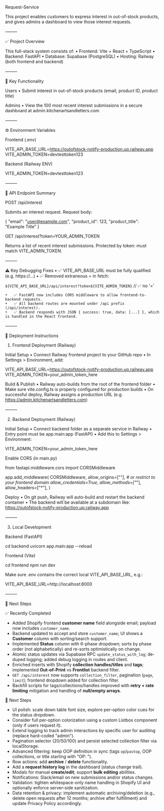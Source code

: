 Request-Service

This project enables customers to express interest in out-of-stock products, and gives admins a dashboard to view those interest requests.

⸻

✅ Project Overview

This full-stack system consists of:
	•	Frontend: Vite + React + TypeScript
	•	Backend: FastAPI
	•	Database: Supabase (PostgreSQL)
	•	Hosting: Railway (both frontend and backend)

⸻

🔧 Key Functionality

Users
	•	Submit interest in out-of-stock products (email, product ID, product title)

Admins
	•	View the 100 most recent interest submissions in a secure dashboard at admin.kitchenartsandletters.com

⸻

⚙️ Environment Variables

Frontend (.env)

VITE_API_BASE_URL=https://outofstock-notify-production.up.railway.app
VITE_ADMIN_TOKEN=devtesttoken123

Backend (Railway ENV)

VITE_ADMIN_TOKEN=devtesttoken123


⸻

🔁 API Endpoint Summary

POST /api/interest

Submits an interest request.
Request body:

{
  "email": "user@example.com",
  "product_id": 123,
  "product_title": "Example Title"
}

GET /api/interest?token=YOUR_ADMIN_TOKEN

Returns a list of recent interest submissions.
Protected by token: must match VITE_ADMIN_TOKEN.

⸻

⚠️ Key Debugging Fixes
	•	✅ VITE_API_BASE_URL must be fully qualified (e.g. https://...)
	•	✅ Removed extraneous = in fetch:

`${VITE_API_BASE_URL}/api/interest?token${VITE_ADMIN_TOKEN}` // ✅ no '='


	•	✅ FastAPI now includes CORS middleware to allow frontend-to-backend requests.
	•	✅ All backend routes are mounted under /api prefix (/api/interest).
	•	✅ Backend responds with JSON { success: true, data: [...] }, which is handled in the React frontend.

⸻

🚀 Deployment Instructions

1. Frontend Deployment (Railway)

Initial Setup
	•	Connect Railway frontend project to your GitHub repo
	•	In Settings > Environment, add:

VITE_API_BASE_URL=https://outofstock-notify-production.up.railway.app
VITE_ADMIN_TOKEN=your_admin_token_here



Build & Publish
	•	Railway auto-builds from the root of the frontend folder
	•	Make sure vite.config.ts is properly configured for production builds
	•	On successful deploy, Railway assigns a production URL (e.g. https://admin.kitchenartsandletters.com)

⸻

2. Backend Deployment (Railway)

Initial Setup
	•	Connect backend folder as a separate service in Railway
	•	Entry point must be app.main:app (FastAPI)
	•	Add this to Settings > Environment:

VITE_ADMIN_TOKEN=your_admin_token_here



Enable CORS (in main.py)

from fastapi.middleware.cors import CORSMiddleware

app.add_middleware(
    CORSMiddleware,
    allow_origins=["*"],  # or restrict to your frontend domain
    allow_credentials=True,
    allow_methods=["*"],
    allow_headers=["*"],
)

Deploy
	•	On git push, Railway will auto-build and restart the backend container
	•	The backend will be available at a subdomain like:
https://outofstock-notify-production.up.railway.app

⸻

3. Local Development

Backend (FastAPI)

cd backend
uvicorn app.main:app --reload

Frontend (Vite)

cd frontend
npm run dev

Make sure .env contains the correct local VITE_API_BASE_URL, e.g.:

VITE_API_BASE_URL=http://localhost:8000


⸻

🧩 Next Steps

✅ Recently Completed
- Added Shopify frontend **customer name** field alongside email; payload now includes `customer_name`.
- Backend updated to accept and store `customer_name`; UI shows a **Customer** column with sorting/search support.
- Implemented **Status** column with 6-phase dropdown; sorts by phase order (not alphabetically) and re-sorts optimistically on change.
- Atomic status updates via Supabase RPC `update_status_with_log`; de-duped logging; added debug logging in routes and client.
- Enriched inserts with Shopify **collection handles/titles** and **tags**; implemented **Out-of-Print** vs **Frontlist** backend filter.
- `GET /api/interest` now supports `collection_filter`, pagination (`page`, `limit`); frontend dropdown added for collection filter.
- Backfill scripts for tags/collections/handles improved with **retry + rate limiting** mitigation and handling of **null/empty arrays**.

📌 Next Steps
- UI polish: scale down table font size, explore per-option color cues for the status dropdown.
- Consider full per-option colorization using a custom Listbox component (only if users request it).
- Extend logging to track admin interactions by specific user for auditing (replace hard-coded "admin").
- Pagination selector (20/50/100) and persist selected collection filter via localStorage.
- Advanced filtering: keep OOP definition in sync (tags `op`/`pastop`, OOP collections, or title starting with "OP: ").
- Row actions: add **archive** / **delete** functionality.
- Add a **request history log** in the dashboard (status change trail).
- Modals for manual **create/edit**; support **bulk editing** abilities.
- Notifications: Slack/email on new submissions and/or status changes.
- Validation: tighten whitespace-only name handling in Shopify UI and optionally enforce server-side sanitization.
- Data retention & privacy: implement automatic archiving/deletion (e.g., delete open requests after 12 months; archive after fulfillment) and update Privacy Policy accordingly.
